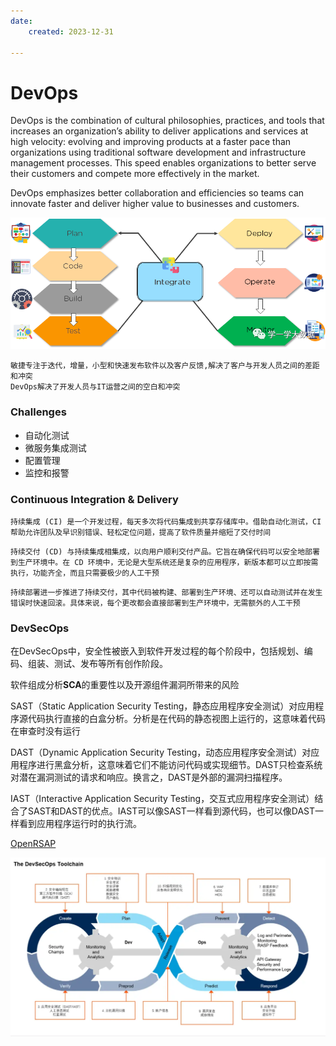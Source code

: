 ```yaml
---
date: 
    created: 2023-12-31

---
```


# DevOps

DevOps is the combination of cultural philosophies, practices, and tools that increases an organization’s ability to deliver applications and services at high velocity: evolving and improving products at a faster pace than organizations using traditional software development and infrastructure management processes. This speed enables organizations to better serve their customers and compete more effectively in the market. 

DevOps emphasizes better collaboration and efficiencies so teams can innovate faster and deliver higher value to businesses and customers.

![](20240101170634.png)


```
敏捷专注于迭代，增量，小型和快速发布软件以及客户反馈,解决了客户与开发人员之间的差距和冲突
DevOps解决了开发人员与IT运营之间的空白和冲突
```

### Challenges

- 自动化测试
- 微服务集成测试
- 配置管理
- 监控和报警

### Continuous Integration & Delivery

```
持续集成 (CI) 是一个开发过程，每天多次将代码集成到共享存储库中。借助自动化测试，CI 帮助允许团队及早识别错误、轻松定位问题，提高了软件质量并缩短了交付时间
```

```
持续交付 (CD) 与持续集成相集成，以向用户顺利交付产品。它旨在确保代码可以安全地部署到生产环境中。在 CD 环境中，无论是大型系统还是复杂的应用程序，新版本都可以立即按需执行，功能齐全，而且只需要极少的人工干预
```

```
持续部署进一步推进了持续交付，其中代码被构建、部署到生产环境、还可以自动测试并在发生错误时快速回滚。具体来说，每个更改都会直接部署到生产环境中，无需额外的人工干预
```

### DevSecOps

在DevSecOps中，安全性被嵌入到软件开发过程的每个阶段中，包括规划、编码、组装、测试、发布等所有创作阶段。

软件组成分析**SCA**的重要性以及开源组件漏洞所带来的风险

SAST（Static Application Security Testing，静态应用程序安全测试）对应用程序源代码执行直接的白盒分析。分析是在代码的静态视图上运行的，这意味着代码在审查时没有运行

DAST（Dynamic Application Security Testing，动态应用程序安全测试）对应用程序进行黑盒分析，这意味着它们不能访问代码或实现细节。DAST只检查系统对潜在漏洞测试的请求和响应。换言之，DAST是外部的漏洞扫描程序。

IAST（Interactive Application Security Testing，交互式应用程序安全测试）结合了SAST和DAST的优点。IAST可以像SAST一样看到源代码，也可以像DAST一样看到应用程序运行时的执行流。

[OpenRSAP](https://rasp.baidu.com/doc/)


![](20240102195001.png)